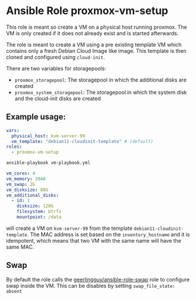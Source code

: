 # Ansible Role proxmox-vm-setup

This role is meant so create a VM on a physical host running proxmox.
The VM is only created if it does not already exist and is started afterwards.

The role is meant to create a VM using a pre existing template VM which contains only a fresh Debian Cloud Image like image.
This template is then cloned and configured using `cloud-init`.

There are two variables for storagepools:

* `proxmox_storagepool`: The storagepool in which the additional disks are created
* `proxmox_system_storagepool`: The storagepool in which the system disk and the cloud-init disks are created

## Example usage:

```vm-playbook.yml
vars:
  physical_host: kvm-server-99
  vm_template: "debian11-cloudinit-template" # (default)
roles:
  - proxmox-vm-setup
```

```bash
ansible-playbook vm-playbook.yml
```

```host_vars/vm.yml
vm_cores: 4
vm_memory: 2048
vm_swap: 2G
vm_disksize: 80G
vm_additional_disks:
  - id: 1
    disksize: 120G
    filesystem: btrfs
    mountpoint: /data
```

will create a VM on `kvm-server-99` from the template `debian11-cloudinit-template`.
The MAC address is set based on the `inventory_hostname` and it is idempotent, which means that two VM with the same name will have the same MAC.

## Swap

By default the role calls the [geerlingguy/ansible-role-swap](https://gitlabintern.emlix.com/emlix/infrastructure/ansible-mirror/ansible-role-swap) role to configure swap inside the VM.
This can be disables by setting `swap_file_state: absent`
